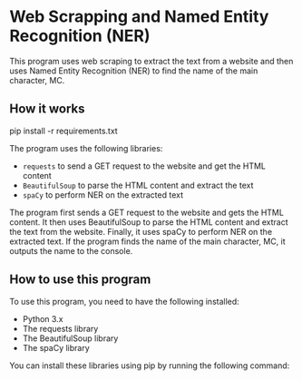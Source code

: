 # Web Scrapping and Named Entity Recognition (NER)

This program uses web scraping to extract the text from a website and then uses Named Entity Recognition (NER) to find the name of the main character, MC.

## How it works

pip install -r requirements.txt

The program uses the following libraries:

* `requests` to send a GET request to the website and get the HTML content
* `BeautifulSoup` to parse the HTML content and extract the text
* `spaCy` to perform NER on the extracted text

The program first sends a GET request to the website and gets the HTML content. It then uses BeautifulSoup to parse the HTML content and extract the text from the website. Finally, it uses spaCy to perform NER on the extracted text. If the program finds the name of the main character, MC, it outputs the name to the console.

## How to use this program

To use this program, you need to have the following installed:

* Python 3.x
* The requests library
* The BeautifulSoup library
* The spaCy library

You can install these libraries using pip by running the following command:

